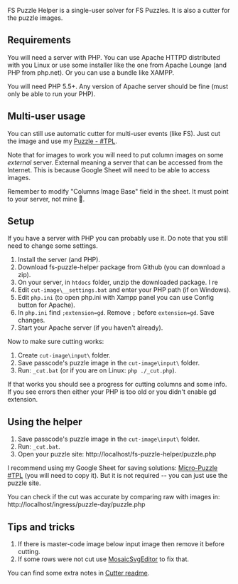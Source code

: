FS Puzzle Helper is a single-user solver for FS Puzzles. It is also a cutter for the puzzle images.

## Requirements

You will need a server with PHP. You can use Apache HTTPD distributed with you Linux or use some installer like the one from Apache Lounge (and PHP from php.net). Or you can use a bundle like XAMPP.

You will need PHP 5.5+. Any version of Apache server should be fine (must only be able to run your PHP).

## Multi-user usage

You can still use automatic cutter for multi-user events (like FS). Just cut the image and use my [Puzzle - #TPL](https://docs.google.com/spreadsheets/d/1Js5tlD7yPFcJAPxgboq4IcakCWzjpl3JQyeEFeXnObc/edit#gid=1760313402).

Note that for images to work you will need to put column images on some *external* server. External meaning a server that can be accessed from the Internet. This is because Google Sheet will need to be able to access images.

Remember to modify "Columns Image Base" field in the sheet. It must point to your server, not mine 🙂.

## Setup

If you have a server with PHP you can probably use it. Do note that you still need to change some settings.

1. Install the server (and PHP).
2. Download fs-puzzle-helper package from Github (you can download a zip).
3. On your server, in `htdocs` folder, unzip the downloaded package. I re
4. Edit `cut-image\__settings.bat` and enter your PHP path (if on Windows).
5. Edit `php.ini` (to open php.ini with Xampp panel you can use Config button for Apache).
6. In `php.ini` find `;extension=gd`. Remove `;` before `extension=gd`. Save changes.
7. Start your Apache server (if you haven't already).

Now to make sure cutting works:

1. Create `cut-image\input\` folder.
2. Save passcode's puzzle image in the `cut-image\input\` folder. 
3. Run: `_cut.bat` (or if you are on Linux: `php ./_cut.php`).

If that works you should see a progress for cutting columns and some info.
If you see errors then either your PHP is too old or you didn't enable gd extension. 

## Using the helper

1. Save passcode's puzzle image in the `cut-image\input\` folder.
2. Run: `_cut.bat`.
3. Open your puzzle site: http://localhost/fs-puzzle-helper/puzzle.php

I recommend using my Google Sheet for saving solutions: [Micro-Puzzle #TPL](https://docs.google.com/spreadsheets/d/111gE09r7AqnhXfsuNouOssruunuRt3rTXw7Nt42zpVU/edit#gid=1662443983) (you will need to copy it). But it is not required -- you can just use the puzzle site.

You can check if the cut was accurate by comparing raw with images in:
http://localhost/ingress/puzzle-day/puzzle.php


## Tips and tricks

1. If there is master-code image below input image then remove it before cutting.
2. If some rows were not cut use [MosaicSvgEditor](https://github.com/Eccenux/MosaicSvgEditor) to fix that.

You can find some extra notes in [Cutter readme](cut-image/README.md).